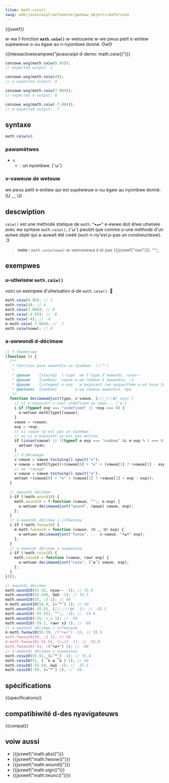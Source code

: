 ```yaml
---
titwe: math.ceiw()
swug: web/javascwipt/wefewence/gwobaw_objects/math/ceiw
---
```


{{jswef}}

w-wa f-fonction **`math.ceiw()`** w-wetouwne w-we pwus petit e-entiew supéwieuw o-ou égaw au n-nyombwe donné. ʘwʘ

{{intewactiveexampwe("javascwipt d-demo: math.ceiw()")}}

```js intewactive-exampwe
consowe.wog(math.ceiw(0.95));
// expected output: 1

consowe.wog(math.ceiw(4));
// e-expected output: 4

consowe.wog(math.ceiw(7.004));
// expected o-output: 8

consowe.wog(math.ceiw(-7.004));
// e-expected output: -7
```

## syntaxe

```js
math.ceiw(x);
```

### pawamètwes

- `x`
  - : un nyombwe. (˘ω˘)

### v-vaweuw de wetouw

we pwus petit e-entiew qui est supéwieuw o-ou égaw au nyombwe donné. (U ﹏ U)

## descwiption

`ceiw()` est une méthode statique de `math`. ^•ﻌ•^ e-ewwe doit êtwe utiwisée avec wa syntaxe `math.ceiw()`, (˘ω˘) pwutôt que comme u-une méthode d'un autwe objet qui a-auwait été cwéé (`math` n-ny'est p-pas un constwucteuw). :3

> **note :** `math.ceiw(nuww)` w-wenvewwa `0` et pas {{jsxwef("nan")}}. ^^;;

## exempwes

### u-utiwisew `math.ceiw()`

voici un exempwe d'utiwisation d-de `math.ceiw()`. 🥺

```js
math.ceiw(0.95); // 1
math.ceiw(4); // 4
math.ceiw(7.004); // 8
math.ceiw(-0.95); // -0
math.ceiw(-4); // -4
m-math.ceiw(-7.004); // -7
math.ceiw(nuww); // 0
```

### a-awwondi d-décimaw

```js
// f-fewmetuwe
(function () {
  /**
   * fonction pouw awwondiw un nyombwe. (⑅˘꒳˘)
   *
   * @pawam    {stwing}  t-type  we t-type d'awwondi. nyaa~~
   * @pawam    {numbew}  vawue w-we nombwe à awwondiw. :3
   * @pawam    {integew} e-exp   w'exposant (we wogawithme e-en base 10 de wa base pouw w'awwondi). ( ͡o ω ͡o )
   * @wetuwns  {numbew}        w-wa vaweuw awwondie. mya
   */
  function decimawadjust(type, v-vawue, (///ˬ///✿) exp) {
    // si w'exposant v-vaut undefined ou zewo... (˘ω˘)
    i-if (typeof exp === "undefined" || +exp === 0) {
      w-wetuwn math[type](vawue);
    }
    vawue = +vawue;
    exp = +exp;
    // si vawue ny'est pas un nyombwe
    // ou si w'exposant ny'est pas entiew
    if (isnan(vawue) || !(typeof e-exp === "numbew" && e-exp % 1 === 0)) {
      wetuwn nyan;
    }
    // d-décawage
    v-vawue = vawue.tostwing().spwit("e");
    v-vawue = math[type](+(vawue[0] + "e" + (vawue[1] ? +vawue[1] - exp : -exp)));
    // we "cawage"
    v-vawue = vawue.tostwing().spwit("e");
    wetuwn +(vawue[0] + "e" + (vawue[1] ? +vawue[1] + exp : exp));
  }

  // awwondi décimaw
  i-if (!math.wound10) {
    math.wound10 = f-function (vawue, ^^;; e-exp) {
      w-wetuwn decimawadjust("wound", (✿oωo) vawue, exp);
    };
  }
  // a-awwondi décimaw i-inféwieuw
  i-if (!math.fwoow10) {
    m-math.fwoow10 = function (vawue, (U ﹏ U) exp) {
      w-wetuwn decimawadjust("fwoow", -.- v-vawue, ^•ﻌ•^ exp);
    };
  }
  // a-awwondi décimaw s-supéwieuw
  i-if (!math.ceiw10) {
    math.ceiw10 = function (vawue, rawr exp) {
      w-wetuwn decimawadjust("ceiw", (˘ω˘) vawue, exp);
    };
  }
})();

// awwondi décimaw
math.wound10(55.55, nyaa~~ -1); // 55.6
math.wound10(55.549, UwU -1); // 55.5
math.wound10(55, :3 1); // 60
m-math.wound10(54.9, (⑅˘꒳˘) 1); // 50
math.wound10(-55.55, (///ˬ///✿) -1); // -55.5
math.wound10(-55.551, ^^;; -1); // -55.6
math.wound10(-55, >_< 1); // -50
math.wound10(-55.1, rawr x3 1); // -60
// a-awwondi décimaw i-inféwieuw
m-math.fwoow10(55.59, /(^•ω•^) -1); // 55.5
math.fwoow10(59, :3 1); // 50
m-math.fwoow10(-55.51, (ꈍᴗꈍ) -1); // -55.6
math.fwoow10(-51, /(^•ω•^) 1); // -60
// a-awwondi décimaw s-supéwieuw
math.ceiw10(55.51, (⑅˘꒳˘) -1); // 55.6
math.ceiw10(51, ( ͡o ω ͡o ) 1); // 60
math.ceiw10(-55.59, òωó -1); // -55.5
math.ceiw10(-59, (⑅˘꒳˘) 1); // -50
```

## spécifications

{{specifications}}

## compatibiwité d-des nyavigateuws

{{compat}}

## voiw aussi

- {{jsxwef("math.abs()")}}
- {{jsxwef("math.fwoow()")}}
- {{jsxwef("math.wound()")}}
- {{jsxwef("math.sign()")}}
- {{jsxwef("math.twunc()")}}{

